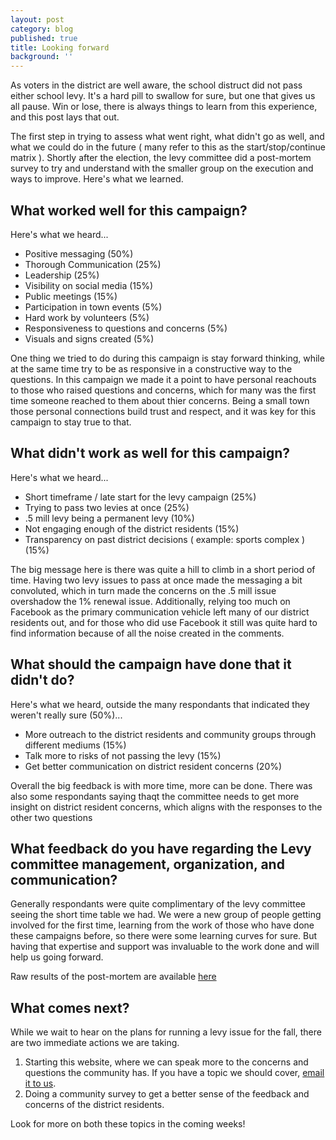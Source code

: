 ```yaml
---
layout: post
category: blog
published: true
title: Looking forward
background: ''
---
```

As voters in the district are well aware, the school distruct did not pass either school levy. It's a hard pill to swallow for sure, but one that gives us all pause. Win or lose, there is always things to learn from this experience, and this post lays that out. 

The first step in trying to assess what went right, what didn't go as well, and what we could do in the future ( many refer to this as the start/stop/continue matrix ). Shortly after the election, the levy committee did a post-mortem survey to try and understand with the smaller group on the execution and ways to improve. Here's what we learned.

## What worked well for this campaign?

Here's what we heard...

- Positive messaging (50%)
- Thorough Communication (25%)
- Leadership (25%) 
- Visibility on social media (15%)
- Public meetings (15%)
- Participation in town events (5%)
- Hard work by volunteers (5%)
- Responsiveness to questions and concerns (5%)
- Visuals and signs created (5%)

One thing we tried to do during this campaign is stay forward thinking, while at the same time try to be as responsive in a constructive way to the questions. In this campaign we made it a point to have personal reachouts to those who raised questions and concerns, which for many was the first time someone reached to them about thier concerns. Being a small town those personal connections build trust and respect, and it was key for this campaign to stay true to that.

## What didn't work as well for this campaign?

Here's what we heard...

- Short timeframe / late start for the levy campaign (25%)
- Trying to pass two levies at once (25%)
- .5 mill levy being a permanent levy (10%)
- Not engaging enough of the district residents (15%)
- Transparency on past district decisions ( example: sports complex ) (15%)

The big message here is there was quite a hill to climb in a short period of time. Having two levy issues to pass at once made the messaging a bit convoluted, which in turn made the concerns on the .5 mill issue overshadow the 1% renewal issue. Additionally, relying too much on Facebook as the primary communication vehicle left many of our district residents out, and for those who did use Facebook it still was quite hard to find information because of all the noise created in the comments.

## What should the campaign have done that it didn't do?

Here's what we heard, outside the many respondants that indicated they weren't really sure (50%)...

- More outreach to the district residents and community groups through different mediums (15%)
- Talk more to risks of not passing the levy (15%)
- Get better communication on district resident concerns (20%)

Overall the big feedback is with more time, more can be done. There was also some respondants saying thaqt the committee needs to get more insight on district resident concerns, which aligns with the responses to the other two questions

## What feedback do you have regarding the Levy committee management, organization, and communication?

Generally respondants were quite complimentary of the levy committee seeing the short time table we had. We were a new group of people getting involved for the first time, learning from the work of those who have done these campaigns before, so there were some learning curves for sure. But having that expertise and support was invaluable to the work done and will help us going forward. 


Raw results of the post-mortem are available [here](https://docs.google.com/spreadsheets/d/e/2PACX-1vQByas172RbhJgXonFjdgTrcHgDl25-TbKga3ZxWIP41xas0tXp6Gouim5vT4lnDzknHj-3JMNHXNF4/pub?gid=1182646063&single=true&output=csv)

## What comes next?

While we wait to hear on the plans for running a levy issue for the fall, there are two immediate actions we are taking.

1. Starting this website, where we can speak more to the concerns and questions the community has. If you have a topic we should cover, [email it to us](mailto:onechippewa@gmail.com).
2. Doing a community survey to get a better sense of the feedback and concerns of the district residents. 

Look for more on both these topics in the coming weeks!
